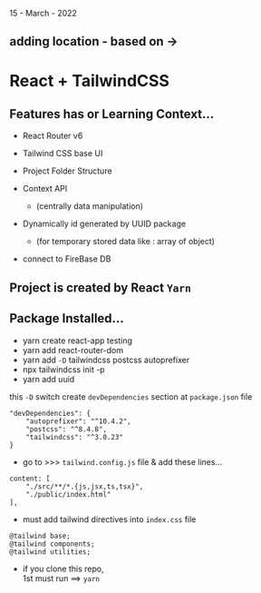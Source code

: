 15 - March - 2022

## adding location - based on -> 
# React + TailwindCSS

## Features has or Learning Context...
+ React Router v6
+ Tailwind CSS base UI
+ Project Folder Structure
+ Context API 
    * (centrally data manipulation)
+ Dynamically id generated by UUID package 
    * (for temporary stored data like : array of object)

+ connect to FireBase DB 







## Project is created by React `Yarn`

## Package Installed... 
+ yarn create react-app testing
+ yarn add react-router-dom
+ yarn add `-D` tailwindcss postcss autoprefixer 
+ npx tailwindcss init -p
+ yarn add uuid

this `-D` switch create `devDependencies` section at `package.json` file
```
"devDependencies": {
    "autoprefixer": "^10.4.2",
    "postcss": "^8.4.8",
    "tailwindcss": "^3.0.23"
}
```

+ go to >>> `tailwind.config.js` file & add these lines...
```
content: [
    "./src/**/*.{js,jsx,ts,tsx}",
    "./public/index.html"
],
```

+ must add tailwind directives into `index.css` file
```
@tailwind base;
@tailwind components;
@tailwind utilities;
```

+ if you clone this repo, <br> 1st must run ==> `yarn` 
